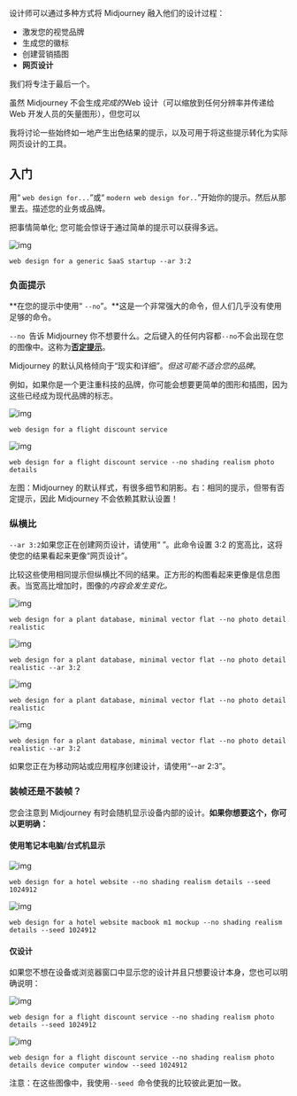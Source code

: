 设计师可以通过多种方式将 Midjourney 融入他们的设计过程：

- 激发您的视觉品牌
- 生成您的徽标
- 创建营销插图
- **网页设计**

我们将专注于最后一个。

虽然 Midjourney 不会生成*完成的*Web 设计（可以缩放到任何分辨率并传递给 Web 开发人员的矢量图形），但您可以

我将讨论一些始终如一地产生出色结果的提示，以及可用于将这些提示转化为实际网页设计的工具。

## 入门

用“ `web design for...`”或“ `modern web design for..`”开始你的提示。然后从那里去。描述您的业务或品牌。

把事情简单化; 您可能会惊讶于通过简单的提示可以获得多远。

![img](https://149868225.v2.pressablecdn.com/wp-content/uploads/2023/02/aitu_web_design_for_a_generic_SaaS_startup_bd0ecf52-db08-4eba-83b8-2ea48c08a679-1024x682.webp)

```
web design for a generic SaaS startup --ar 3:2
```

### 负面提示

**在您的提示中使用“ `--no`”。**这是一个非常强大的命令，但人们几乎没有使用足够的命令。

`--no `告诉 Midjourney 你不想要什么。之后键入的任何内容都`--no`不会出现在您的图像中。这称为[**否定提示**](https://aituts.com/midjourney-negative-prompts/)。

Midjourney 的默认风格倾向于“现实和详细”。*但这可能不适合您的品牌*。

例如，如果你是一个更注重科技的品牌，你可能会想要更简单的图形和插图，因为这些已经成为现代品牌的标志。

![img](https://149868225.v2.pressablecdn.com/wp-content/uploads/2023/02/aitu_web_design_for_a_flight_discount_service_b55fe87e-1806-4447-8139-343ad8ccd5a7.webp)

```
web design for a flight discount service
```

![img](https://149868225.v2.pressablecdn.com/wp-content/uploads/2023/02/aitu_web_design_for_a_flight_discount_service_4c71376a-8380-4554-bb3c-186bb10dcb11.webp)

```
web design for a flight discount service --no shading realism photo details
```

左图：Midjourney 的默认样式，有很多细节和阴影。右：相同的提示，但带有否定提示，因此 Midjourney 不会依赖其默认设置！

### 纵横比

`--ar 3:2`如果您正在创建网页设计，请使用“ ”。此命令设置 3:2 的宽高比，这将使您的结果看起来更像“网页设计”。

比较这些使用相同提示但纵横比不同的结果。正方形的构图看起来更像是信息图表。当宽高比增加时，图像的*内容会发生变化。*

![img](https://149868225.v2.pressablecdn.com/wp-content/uploads/2023/02/aitu_web_design_for_a_plant_database_minimal_vector_flat_6f46518c-65ab-4cc5-8e5f-22a5d2adeff7.webp)

```
web design for a plant database, minimal vector flat --no photo detail realistic
```

![img](https://149868225.v2.pressablecdn.com/wp-content/uploads/2023/02/aitu_web_design_for_a_plant_database_minimal_vector_flat_4e72cd04-cf71-4bff-b24f-8c0dceb314a7-1024x682.webp)

```
web design for a plant database, minimal vector flat --no photo detail realistic --ar 3:2
```

![img](https://149868225.v2.pressablecdn.com/wp-content/uploads/2023/02/aitu_web_design_for_a_plant_database_minimal_vector_flat_21514643-beee-4872-b766-0dd09efa7180.webp)

```
web design for a plant database, minimal vector flat --no photo detail realistic
```

![img](https://149868225.v2.pressablecdn.com/wp-content/uploads/2023/02/aitu_web_design_for_a_plant_database_minimal_vector_flat_178ae067-b1de-46f3-9b63-06ce6fb7e0cf-1024x682.webp)

```
web design for a plant database, minimal vector flat --no photo detail realistic --ar 3:2
```

如果您正在为移动网站或应用程序创建设计，请使用“--ar 2:3”。

### 装帧还是不装帧？

您会注意到 Midjourney 有时会随机显示设备内部的设计。**如果你想要这个，你可以更明确：**

#### 使用笔记本电脑/台式机显示

![img](https://149868225.v2.pressablecdn.com/wp-content/uploads/2023/02/aitu_web_design_for_a_hotel_website_b51cc233-8556-4555-bb05-3a1da331f2e4-1.webp)

```
web design for a hotel website --no shading realism details --seed 1024912
```

![img](https://149868225.v2.pressablecdn.com/wp-content/uploads/2023/02/aitu_web_design_for_a_hotel_website_macbook_m1_mockup_3f72924b-8038-490d-80c4-879b91ffff5c-1.webp)

```
web design for a hotel website macbook m1 mockup --no shading realism details --seed 1024912
```

#### 仅设计

如果您不想在设备或浏览器窗口中显示您的设计并且只想要设计本身，您也可以明确说明：

![img](https://149868225.v2.pressablecdn.com/wp-content/uploads/2023/02/aitu_web_design_for_a_flight_discount_service_71307d88-5b22-42f5-83d0-9cca10b063ef.webp)

```
web design for a flight discount service --no shading realism photo details --seed 1024912
```

![img](https://149868225.v2.pressablecdn.com/wp-content/uploads/2023/02/aitu_web_design_for_a_flight_discount_service_1f15ae1a-6957-489c-b7f6-2f2197fb6300.webp)

```
web design for a flight discount service --no shading realism photo details device computer window --seed 1024912
```

注意：在这些图像中，我使用`--seed `命令使我的比较彼此更加一致。